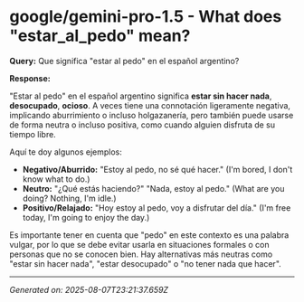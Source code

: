 # google/gemini-pro-1.5 - What does "estar_al_pedo" mean?

**Query:** Que significa "estar al pedo" en el español argentino?



**Response:**

"Estar al pedo" en el español argentino significa **estar sin hacer nada**, **desocupado**, **ocioso**.  A veces tiene una connotación ligeramente negativa, implicando aburrimiento o incluso holgazanería, pero también puede usarse de forma neutra o incluso positiva, como cuando alguien disfruta de su tiempo libre.

Aquí te doy algunos ejemplos:

* **Negativo/Aburrido:** "Estoy al pedo, no sé qué hacer." (I'm bored, I don't know what to do.)
* **Neutro:** "¿Qué estás haciendo?" "Nada, estoy al pedo." (What are you doing? Nothing, I'm idle.)
* **Positivo/Relajado:** "Hoy estoy al pedo, voy a disfrutar del día." (I'm free today, I'm going to enjoy the day.)

Es importante tener en cuenta que "pedo" en este contexto es una palabra vulgar, por lo que se debe evitar usarla en situaciones formales o con personas que no se conocen bien.  Hay alternativas más neutras como "estar sin hacer nada", "estar desocupado" o "no tener nada que hacer".


---
*Generated on: 2025-08-07T23:21:37.659Z*
